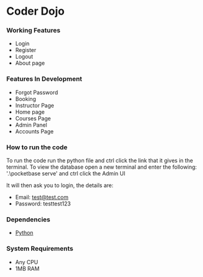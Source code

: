 # Coder Dojo

### Working Features
- Login
- Register
- Logout
- About page

### Features In Development
- Forgot Password
- Booking
- Instructor Page
- Home page
- Courses Page
- Admin Panel
- Accounts Page

### How to run the code
To run the code run the python file and ctrl click the link that it gives in the terminal.
To view the database open a new terminal and enter the following:
'.\pocketbase serve' and ctrl click the Admin UI

It will then ask you to login, the details are:
- Email: test@test.com
- Password: testtest123

### Dependencies
- [Python](https://www.python.org/downloads/)

### System Requirements
- Any CPU
- 1MB RAM
 